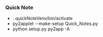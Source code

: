 ### Quick Note

 - . quickNoteVenv/bin/activate
 - py2applet --make-setup Quick_Notes.py
 - python setup.py py2app -A